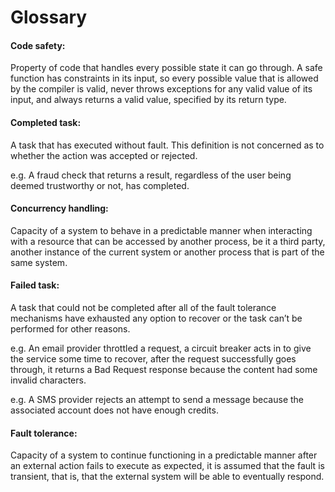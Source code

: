 # Glossary

#### Code safety:
Property of code that handles every possible state it can go through. A safe function has constraints in its input, so every possible value that is allowed by the compiler is valid, never throws exceptions for any valid value of its input, and always returns a valid value, specified by its return type.

#### Completed task:
A task that has executed without fault. This definition is not concerned as to whether the action was accepted or rejected.

e.g. A fraud check that returns a result, regardless of the user being deemed trustworthy or not, has completed.

#### Concurrency handling:
Capacity of a system to behave in a predictable manner when interacting with a resource that can be accessed by another process, be it a third party, another instance of the current system or another process that is part of the same system.

#### Failed task:
A task that could not be completed after all of the fault tolerance mechanisms have exhausted any option to recover or the task can’t be performed for other reasons.

e.g. An email provider throttled a request, a circuit breaker acts in to give the service some time to recover, after the request successfully goes through, it returns a Bad Request response because the content had some invalid characters.

e.g. A SMS provider rejects an attempt to send a message because the associated account does not have enough credits.

#### Fault tolerance:
Capacity of a system to continue functioning in a predictable manner after an external action fails to execute as expected, it is assumed that the fault is transient, that is, that the external system will be able to eventually respond.

